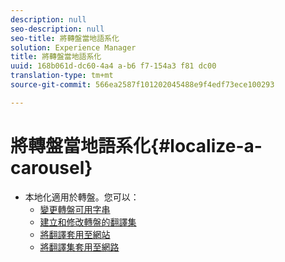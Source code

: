 ```yaml
---
description: null
seo-description: null
seo-title: 將轉盤當地語系化
solution: Experience Manager
title: 將轉盤當地語系化
uuid: 168b061d-dc60-4a4 a-b6 f7-154a3 f81 dc00
translation-type: tm+mt
source-git-commit: 566ea2587f101202045488e9f4edf73ece100293

---
```



# 將轉盤當地語系化{#localize-a-carousel}

* 本地化適用於轉盤。您可以：
   * [變更轉盤可用字串](/help/using/c-settings-other/c-translation-sets/c-localize-strings.md#section_l2z_hkn_xz)
   * [建立和修改轉盤的翻譯集](/help/using/c-settings-other/c-translation-sets/t-create-modify-translation-sets.md)
   * [將翻譯套用至網站](/help/using/c-settings-other/c-translation-sets/t-apply-a-translation-set-to-a-site.md)
   * [將翻譯集套用至網路](/help/using/c-settings-other/c-translation-sets/t-apply-a-translation-set-to-a-network.md)

